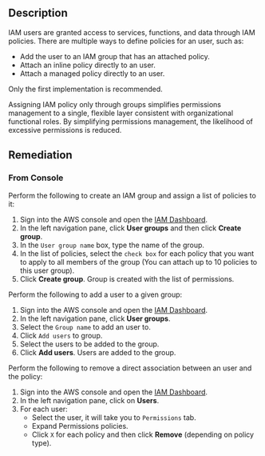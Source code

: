## Description

IAM users are granted access to services, functions, and data through IAM policies. There are multiple ways to define policies for an user, such as:
  - Add the user to an IAM group that has an attached policy.
  - Attach an inline policy directly to an user.
  - Attach a managed policy directly to an user.

Only the first implementation is recommended.

Assigning IAM policy only through groups simplifies permissions management to a single, flexible layer consistent with organizational functional roles. By simplifying permissions management, the likelihood of excessive permissions is reduced.

## Remediation

### From Console

Perform the following to create an IAM group and assign a list of policies to it:

1. Sign into the AWS console and open the [IAM Dashboard](https://console.aws.amazon.com/iam/home#/home).
2. In the left navigation pane, click **User groups** and then click **Create group**.
3. In the `User group name` box, type the name of the group.
4. In the list of policies, select the `check box` for each policy that you want to apply to all members of the group (You can attach up to 10 policies to this user group).
5. Click **Create group**. Group is created with the list of permissions.

Perform the following to add a user to a given group:

1. Sign into the AWS console and open the [IAM Dashboard](https://console.aws.amazon.com/iam/home#/home).
2. In the left navigation pane, click **User groups**.
3. Select the `Group name` to add an user to.
4. Click `Add users` to group.
5. Select the users to be added to the group.
6. Click **Add users**. Users are added to the group.

Perform the following to remove a direct association between an user and the policy:

1. Sign into the AWS console and open the [IAM Dashboard](https://console.aws.amazon.com/iam/home#/home).
2. In the left navigation pane, click on **Users**.
3. For each user:
    - Select the user, it will take you to `Permissions` tab.
    - Expand Permissions policies.
    - Click `X` for each policy and then click **Remove** (depending on policy type).
